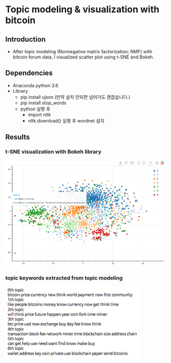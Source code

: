 # Topic modeling & visualization with bitcoin

## Introduction
* After topic modeling (Nonnegative matrix factorization; NMF) with bitcoin forum data, I visualized scatter plot using t-SNE and Bokeh.

## Dependencies
* Anaconda python 3.6
* Library
	- pip install ujson (만약 설치 안되면 넘어가도 괜찮습니다.)
	- pip install stop_words
	- python 실행 후
		- import nltk
		- nltk.download() 실행 후 wordnet 설치

## Results
### t-SNE visualization with Bokeh library

![t-SNE visualization](./img/tsne.png)


### topic keywords extracted from topic modeling

![topic modeling](./img/topic_keywords.png)